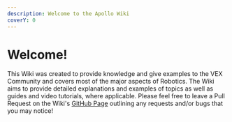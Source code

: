 ```yaml
---
description: Welcome to the Apollo Wiki
coverY: 0
---
```


# Welcome!

This Wiki was created to provide knowledge and give examples to the VEX Community and covers most of the major aspects of Robotics. The Wiki aims to provide detailed explanations and examples of topics as well as guides and video tutorials, where applicable. Please feel free to leave a Pull Request on the Wiki's [GitHub Page](https://github.com/Apollo-Robotics/Apollo-Wiki) outlining any requests and/or bugs that you may notice!

